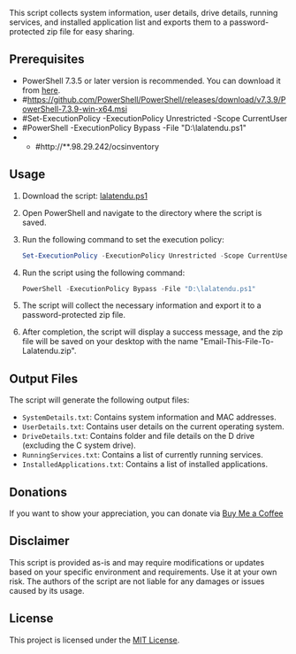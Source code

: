 This script collects system information, user details, drive details, running services, and installed application list and exports them to a password-protected zip file for easy sharing.

## Prerequisites

- PowerShell 7.3.5 or later version is recommended. You can download it from [here](https://github.com/PowerShell/PowerShell/releases/download/v7.3.9/PowerShell-7.3.9-win-x64.msi).
- #https://github.com/PowerShell/PowerShell/releases/download/v7.3.9/PowerShell-7.3.9-win-x64.msi
- #Set-ExecutionPolicy -ExecutionPolicy Unrestricted -Scope CurrentUser
- #PowerShell -ExecutionPolicy Bypass -File "D:\lalatendu.ps1"
- - #http://**.98.29.242/ocsinventory

## Usage

1. Download the script: [lalatendu.ps1](https://raw.githubusercontent.com/Lalatenduswain/CITPL/master/lalatendu.ps1)

2. Open PowerShell and navigate to the directory where the script is saved.

3. Run the following command to set the execution policy:
   ```powershell
   Set-ExecutionPolicy -ExecutionPolicy Unrestricted -Scope CurrentUser
   ```

4. Run the script using the following command:
   ```powershell
   PowerShell -ExecutionPolicy Bypass -File "D:\lalatendu.ps1"
   ```

5. The script will collect the necessary information and export it to a password-protected zip file.

6. After completion, the script will display a success message, and the zip file will be saved on your desktop with the name "Email-This-File-To-Lalatendu.zip".

## Output Files

The script will generate the following output files:

- `SystemDetails.txt`: Contains system information and MAC addresses.
- `UserDetails.txt`: Contains user details on the current operating system.
- `DriveDetails.txt`: Contains folder and file details on the D drive (excluding the C system drive).
- `RunningServices.txt`: Contains a list of currently running services.
- `InstalledApplications.txt`: Contains a list of installed applications.

## Donations

If you want to show your appreciation, you can donate via [Buy Me a Coffee](https://www.buymeacoffee.com/lalatendu.swain)

## Disclaimer

This script is provided as-is and may require modifications or updates based on your specific environment and requirements. Use it at your own risk. The authors of the script are not liable for any damages or issues caused by its usage.

## License

This project is licensed under the [MIT License](LICENSE).
```
